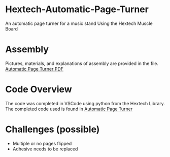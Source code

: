 # Hextech-Automatic-Page-Turner
An automatic page turner for a music stand Using the Hextech Muscle Board

# Assembly 
Pictures, materials, and explanations of  assembly are provided in the file. 
[Automatic Page Turner PDF](./Automatic%20Page%20Turner.pdf)

# Code Overview
The code was completed in VSCode using python from the Hextech Library. The completed code used is found in [Automatic Page Turner](automatic%20page%20turner)
# Challenges (possible)
- Multiple or no pages flipped
- Adhesive needs to be replaced
